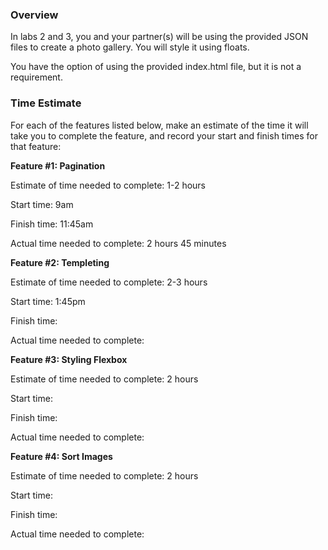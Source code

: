 ### Overview 

In labs 2 and 3, you and your partner(s) will be using the provided JSON files to create a photo gallery. You will style it using floats.

You have the option of using the provided index.html file, but it is not a requirement.

### Time Estimate

For each of the features listed below, make an estimate of the time it will take you to complete the feature, and record your start and finish times for that feature:

**Feature #1: Pagination**

Estimate of time needed to complete: 1-2 hours

Start time: 9am

Finish time: 11:45am

Actual time needed to complete: 2 hours 45 minutes

**Feature #2: Templeting**

Estimate of time needed to complete: 2-3 hours

Start time: 1:45pm 

Finish time:

Actual time needed to complete:

**Feature #3: Styling Flexbox**

Estimate of time needed to complete: 2 hours

Start time: 

Finish time:

Actual time needed to complete:

**Feature #4: Sort Images**

Estimate of time needed to complete: 2 hours

Start time: 

Finish time:

Actual time needed to complete:
